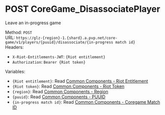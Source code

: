 <!--

This file is automatically generated!
Do not edit it directly!
See https://github.com/techchrism/valorant-api-docs/blob/trunk/contributing.md for more information.

-->

# POST CoreGame_DisassociatePlayer

Leave an in-progress game  


Method: `POST`  
URL: `https://glz-{region}-1.{shard}.a.pvp.net/core-game/v1/players/{puuid}/disassociate/{in-progress match id}`  
Headers:
 - `X-Riot-Entitlements-JWT`: `{Riot entitlement}`
 - `Authorization`: `Bearer {Riot token}`

Variables:
 - `{Riot entitlement}`: Read [Common Components - Riot Entitlement](../common-components.md#riot-entitlement)
 - `{Riot token}`: Read [Common Components - Riot Token](../common-components.md#riot-token)
 - `{region}`: Read [Common Components - Region](../common-components.md#region)
 - `{puuid}`: Read [Common Components - PUUID](../common-components.md#puuid)
 - `{in-progress match id}`: Read [Common Components - Coregame Match ID](../common-components.md#coregame-match-id)

